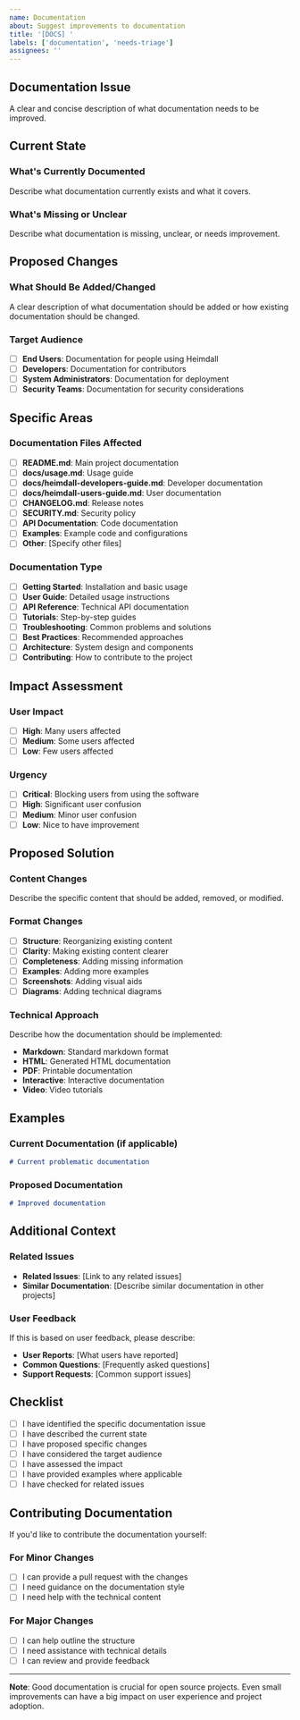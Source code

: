 ```yaml
---
name: Documentation
about: Suggest improvements to documentation
title: '[DOCS] '
labels: ['documentation', 'needs-triage']
assignees: ''
---
```


## Documentation Issue

A clear and concise description of what documentation needs to be improved.

## Current State

### What's Currently Documented
Describe what documentation currently exists and what it covers.

### What's Missing or Unclear
Describe what documentation is missing, unclear, or needs improvement.

## Proposed Changes

### What Should Be Added/Changed
A clear description of what documentation should be added or how existing documentation should be changed.

### Target Audience
- [ ] **End Users**: Documentation for people using Heimdall
- [ ] **Developers**: Documentation for contributors
- [ ] **System Administrators**: Documentation for deployment
- [ ] **Security Teams**: Documentation for security considerations

## Specific Areas

### Documentation Files Affected
- [ ] **README.md**: Main project documentation
- [ ] **docs/usage.md**: Usage guide
- [ ] **docs/heimdall-developers-guide.md**: Developer documentation
- [ ] **docs/heimdall-users-guide.md**: User documentation
- [ ] **CHANGELOG.md**: Release notes
- [ ] **SECURITY.md**: Security policy
- [ ] **API Documentation**: Code documentation
- [ ] **Examples**: Example code and configurations
- [ ] **Other**: [Specify other files]

### Documentation Type
- [ ] **Getting Started**: Installation and basic usage
- [ ] **User Guide**: Detailed usage instructions
- [ ] **API Reference**: Technical API documentation
- [ ] **Tutorials**: Step-by-step guides
- [ ] **Troubleshooting**: Common problems and solutions
- [ ] **Best Practices**: Recommended approaches
- [ ] **Architecture**: System design and components
- [ ] **Contributing**: How to contribute to the project

## Impact Assessment

### User Impact
- [ ] **High**: Many users affected
- [ ] **Medium**: Some users affected
- [ ] **Low**: Few users affected

### Urgency
- [ ] **Critical**: Blocking users from using the software
- [ ] **High**: Significant user confusion
- [ ] **Medium**: Minor user confusion
- [ ] **Low**: Nice to have improvement

## Proposed Solution

### Content Changes
Describe the specific content that should be added, removed, or modified.

### Format Changes
- [ ] **Structure**: Reorganizing existing content
- [ ] **Clarity**: Making existing content clearer
- [ ] **Completeness**: Adding missing information
- [ ] **Examples**: Adding more examples
- [ ] **Screenshots**: Adding visual aids
- [ ] **Diagrams**: Adding technical diagrams

### Technical Approach
Describe how the documentation should be implemented:
- **Markdown**: Standard markdown format
- **HTML**: Generated HTML documentation
- **PDF**: Printable documentation
- **Interactive**: Interactive documentation
- **Video**: Video tutorials

## Examples

### Current Documentation (if applicable)
```markdown
# Current problematic documentation
```

### Proposed Documentation
```markdown
# Improved documentation
```

## Additional Context

### Related Issues
- **Related Issues**: [Link to any related issues]
- **Similar Documentation**: [Describe similar documentation in other projects]

### User Feedback
If this is based on user feedback, please describe:
- **User Reports**: [What users have reported]
- **Common Questions**: [Frequently asked questions]
- **Support Requests**: [Common support issues]

## Checklist

- [ ] I have identified the specific documentation issue
- [ ] I have described the current state
- [ ] I have proposed specific changes
- [ ] I have considered the target audience
- [ ] I have assessed the impact
- [ ] I have provided examples where applicable
- [ ] I have checked for related issues

## Contributing Documentation

If you'd like to contribute the documentation yourself:

### For Minor Changes
- [ ] I can provide a pull request with the changes
- [ ] I need guidance on the documentation style
- [ ] I need help with the technical content

### For Major Changes
- [ ] I can help outline the structure
- [ ] I need assistance with technical details
- [ ] I can review and provide feedback

---

**Note**: Good documentation is crucial for open source projects. Even small improvements can have a big impact on user experience and project adoption. 